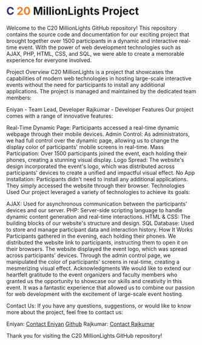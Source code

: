 # <span style="color: #283474;">C</span> <span style="color: #ef7f1b;">20</span> MillionLights Project



Welcome to the C20 MillionLights GitHub repository! This repository contains the source code and documentation for our exciting project that brought together over 1500 participants in a dynamic and interactive real-time event. With the power of web development technologies such as AJAX, PHP, HTML, CSS, and SQL, we were able to create a memorable experience for everyone involved.

Project Overview
C20 MillionLights is a project that showcases the capabilities of modern web technologies in hosting large-scale interactive events without the need for participants to install any additional applications. The project is managed and maintained by the dedicated team members:

Eniyan - Team Lead, Developer
Rajkumar - Developer
Features
Our project comes with a range of innovative features:

Real-Time Dynamic Page: Participants accessed a real-time dynamic webpage through their mobile devices.
Admin Control: As administrators, we had full control over the dynamic page, allowing us to change the display color of participants' mobile screens in real-time.
Mass Participation: Over 1500 participants joined the event, each holding their phones, creating a stunning visual display.
Logo Spread: The website's design incorporated the event's logo, which was distributed across participants' devices to create a unified and impactful visual effect.
No App Installation: Participants didn't need to install any additional applications. They simply accessed the website through their browser.
Technologies Used
Our project leveraged a variety of technologies to achieve its goals:

AJAX: Used for asynchronous communication between the participants' devices and our server.
PHP: Server-side scripting language to handle dynamic content generation and real-time interactions.
HTML & CSS: The building blocks of our website's structure and design.
SQL Database: Used to store and manage participant data and interaction history.
How It Works
Participants gathered in the evening, each holding their phones.
We distributed the website link to participants, instructing them to open it on their browsers.
The website displayed the event logo, which was spread across participants' devices.
Through the admin control page, we manipulated the color of participants' screens in real-time, creating a mesmerizing visual effect.
Acknowledgments
We would like to extend our heartfelt gratitude to the event organizers and faculty members who granted us the opportunity to showcase our skills and creativity in this event. It was a fantastic experience that allowed us to combine our passion for web development with the excitement of large-scale event hosting.

Contact Us:
If you have any questions, suggestions, or would like to know more about the project, feel free to contact us:

Eniyan: [Contact Eniyan](https://www.linkedin.com/in/m-k-eniyan-519b95267/)  [Github](https://github.com/EniyanCSE)
Rajkumar: [Contact Rajkumar](https://www.linkedin.com/in/rajkumarr28/)

Thank you for visiting the C20 MillionLights GitHub repository!
